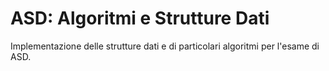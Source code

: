 # ASD: Algoritmi e Strutture Dati
Implementazione delle strutture dati e di particolari algoritmi per l'esame di ASD.
